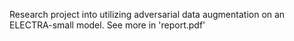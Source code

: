 Research project into utilizing adversarial data augmentation on an ELECTRA-small model.
See more in 'report.pdf'
